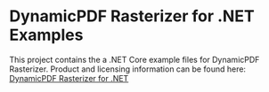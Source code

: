 ﻿# DynamicPDF Rasterizer for .NET Examples
This project contains the a .NET Core example files for DynamicPDF Rasterizer. Product and licensing information can be found here:  
[DynamicPDF Rasterizer for .NET](https://www.dynamicpdf.com/Rasterizer-PDF-.NET.aspx)

